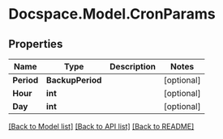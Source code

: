 # Docspace.Model.CronParams

## Properties

Name | Type | Description | Notes
------------ | ------------- | ------------- | -------------
**Period** | **BackupPeriod** |  | [optional] 
**Hour** | **int** |  | [optional] 
**Day** | **int** |  | [optional] 

[[Back to Model list]](../README.md#documentation-for-models) [[Back to API list]](../README.md#documentation-for-api-endpoints) [[Back to README]](../README.md)

